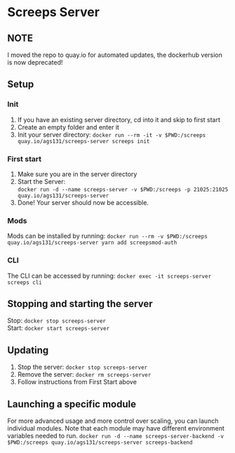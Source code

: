 # Screeps Server

## NOTE
I moved the repo to quay.io for automated updates, the dockerhub version is now deprecated!

## Setup
  
### Init
1. If you have an existing server directory, cd into it and skip to first start
2. Create an empty folder and enter it
3. Init your server directory: 
  ```docker run --rm -it -v $PWD:/screeps quay.io/ags131/screeps-server screeps init```

### First start
1. Make sure you are in the server directory
2. Start the Server:  
```docker run -d --name screeps-server -v $PWD:/screeps -p 21025:21025 quay.io/ags131/screeps-server```
3. Done! Your server should now be accessible.

### Mods
Mods can be installed by running:
```docker run --rm -v $PWD:/screeps quay.io/ags131/screeps-server yarn add screepsmod-auth```

### CLI
The CLI can be accessed by running:
```docker exec -it screeps-server screeps cli```

## Stopping and starting the server
Stop:
```docker stop screeps-server```  
Start:
```docker start screeps-server```

## Updating

1. Stop the server:
  ```docker stop screeps-server```
2. Remove the server:
  ```docker rm screeps-server```
3. Follow instructions from First Start above

## Launching a specific module
For more advanced usage and more control over scaling, you can launch individual modules. Note that each module may have different environment variables needed to run.
```docker run -d --name screeps-server-backend -v $PWD:/screeps quay.io/ags131/screeps-server screeps-backend```

